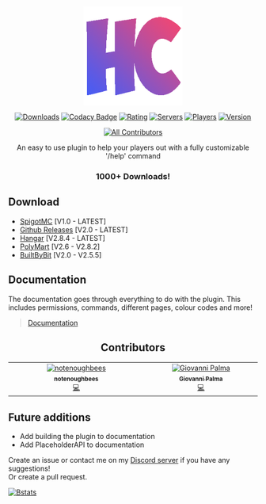 <div align="center">
<img align="center" width="200" height="200" src="https://raw.githubusercontent.com/VoidemLIVE/ProfileAssets/main/helpcommandTransparent.png" style="background-color:white;">

[![Downloads](https://img.shields.io/spiget/downloads/102926)](https://www.spigotmc.org/resources/help-command-multiple-pages-hex-codes-1-18-1-20-4.102926/)
[![Codacy Badge](https://app.codacy.com/project/badge/Grade/49f30b7fb631441a8256dd222a502214)](https://app.codacy.com/gh/VoidemLIVE/Help-Command-Plugin/dashboard?utm_source=gh&utm_medium=referral&utm_content=&utm_campaign=Badge_grade)
[![Rating](https://img.shields.io/spiget/stars/102926)](https://www.spigotmc.org/resources/help-command-multiple-pages-hex-codes-1-18-1-20-4.102926/)
[![Servers](https://img.shields.io/bstats/servers/15592)](https://bstats.org/plugin/bukkit/Help%20Plugin/15592)
[![Players](https://img.shields.io/bstats/players/15592)](https://bstats.org/plugin/bukkit/Help%20Plugin/15592)
[![Version](https://img.shields.io/spiget/version/102926)](https://www.spigotmc.org/resources/help-command-multiple-pages-hex-codes-1-18-1-20-4.102926/)

<!-- ALL-CONTRIBUTORS-BADGE:START - Do not remove or modify this section -->
[![All Contributors](https://img.shields.io/badge/all_contributors-2-orange.svg?style=flat-square)](#contributors-)
<!-- ALL-CONTRIBUTORS-BADGE:END -->

<p>An easy to use plugin to help your players
  out with a fully customizable '/help' command</p>

<h3>1000+ Downloads!</h3>

</div>

## Download

- [SpigotMC](https://www.spigotmc.org/resources/help-command.102926/) [V1.0 - LATEST]
- [Github Releases](https://github.com/VoidemLIVE/Help-Command-Plugin/releases) [V2.0 - LATEST]
- [Hangar](https://hangar.papermc.io/VoidemLIVE/HelpCommand) [V2.8.4 - LATEST]
- [PolyMart](https://polymart.org/resource/help-command-1-18-1-20-2.5143#!) [V2.6 - V2.8.2]
- [BuiltByBit](https://builtbybit.com/resources/help-command.28957/) [V2.0 - V2.5.5]

## Documentation

The documentation goes through everything to do with the plugin. 
This includes permissions, commands, different pages, 
colour codes and more! 

> [Documentation](https://hcdocs.voidem.com/)

<div align="center">

<h2>Contributors</h2>

<!-- ALL-CONTRIBUTORS-LIST:START - Do not remove or modify this section -->
<!-- prettier-ignore-start -->
<!-- markdownlint-disable -->
<table>
  <tbody>
    <tr>
      <td align="center" valign="top" width="14.28%"><a href="https://github.com/notenoughbees"><img src="https://avatars.githubusercontent.com/u/62003733?v=4?s=100" width="100px;" alt="notenoughbees"/><br /><sub><b>notenoughbees</b></sub></a><br /><a href="https://github.com/VoidemLIVE/Help-Command-Plugin/commits?author=notenoughbees" title="Code">💻</a></td>
      <td align="center" valign="top" width="14.28%"><a href="https://github.com/giopalma"><img src="https://avatars.githubusercontent.com/u/33783684?v=4?s=100" width="100px;" alt="Giovanni Palma"/><br /><sub><b>Giovanni Palma</b></sub></a><br /><a href="https://github.com/VoidemLIVE/Help-Command-Plugin/commits?author=giopalma" title="Code">💻</a></td>
    </tr>
  </tbody>
</table>

<!-- markdownlint-restore -->
<!-- prettier-ignore-end -->

<!-- ALL-CONTRIBUTORS-LIST:END -->
<!-- prettier-ignore-start -->
<!-- markdownlint-disable -->

<!-- markdownlint-restore -->
<!-- prettier-ignore-end -->

<!-- ALL-CONTRIBUTORS-LIST:END -->
</div>

## Future additions

- Add building the plugin to documentation
- Add PlaceholderAPI to documentation

Create an issue or contact me on my 
[Discord server](https://support.voidem.com)
if you have any suggestions!
<br>
Or create a pull request.

[![Bstats](https://bstats.org/signatures/bukkit/Help%20Plugin.svg)](https://bstats.org/plugin/bukkit/Help%20Plugin/15592)
